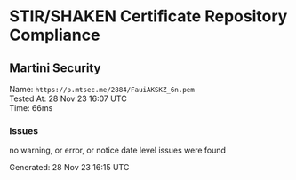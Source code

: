 # STIR/SHAKEN Certificate Repository Compliance

## Martini Security

Name: `https://p.mtsec.me/2884/FauiAKSKZ_6n.pem`\
Tested At: 28 Nov 23 16:07 UTC\
Time: 66ms

### Issues

no warning, or error, or notice date level issues were found

Generated: 28 Nov 23 16:15 UTC